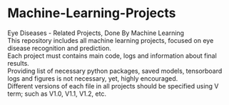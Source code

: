 # Machine-Learning-Projects  
Eye Diseases - Related Projects, Done By Machine Learning  
This repository includes all machine learning projects, focused on eye disease recognition and prediction.  
Each project must contains main code, logs and information about final results.  
Providing list of necessary python packages, saved models, tensorboard logs and figures is not necessary, yet, highly encouraged.  
Different versions of each file in all projects should be specified using V term; such as V1.0, V1.1, V1.2, etc.  
